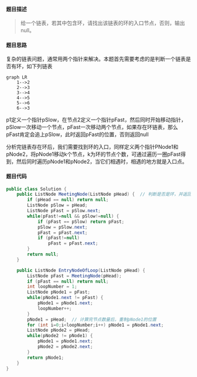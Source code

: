 #### **题目描述**

> 给一个链表，若其中包含环，请找出该链表的环的入口节点，否则，输出null。

#### **题目思路**

复杂的链表问题，通常用两个指针来解决。本题首先需要考虑的是判断一个链表是否有环，如下列链表

```mermaid
graph LR
    1-->2
    2-->3
    3-->4
    4-->5
    5-->6
    6-->3
```

p1定义一个指针pSlow，在节点2定义一个指针pFast，然后同时开始移动指针，pSlow一次移动一个节点，pFast一次移动两个节点，如果存在环链表，那么pFast肯定会追上pSlow，此时返回pFast的位置，否则返回null

分析完链表存在环后，我们需要找到环的入口，同样定义两个指针PNode1和pNode2，将pNode1移动k个节点，k为环的节点个数，可通过遍历一圈pFast得到，然后同时遍历pNode1和pNode2，当它们相遇时，相遇的地方就是入口点。

#### 题目代码

```java
public class Solution {
    public ListNode MeetingNode(ListNode pHead) {  // 判断是否是环，并返回pFast
        if (pHead == null) return null;
        ListNode pSlow = pHead;
        ListNode pFast = pSlow.next;
        while(pFast!=null && pSlow!=null) {
            if (pFast == pSlow) return pFast;
            pSlow = pSlow.next;
            pFast = pFast.next;
            if (pFast!=null)
                pFast = pFast.next;
        }
        return null;
    }

    public ListNode EntryNodeOfLoop(ListNode pHead) {
        ListNode pFast = MeetingNode(pHead);
        if (pFast == null) return null;
        int loopNumber = 1;
        ListNode pNode1 = pFast;
        while(pNode1.next != pFast) {
            pNode1 = pNode1.next;
            loopNumber++;
        }
        pNode1 = pHead;  // 计算完节点数量后，重制pNode1的位置
        for (int i=0;i<loopNumber;i++) pNode1 = pNode1.next;
        ListNode pNode2 = pHead;
        while(pNode2 != pNode1) {
            pNode1 = pNode1.next;
            pNode2 = pNode2.next;
        }
        return pNode1;
    }
}
```

